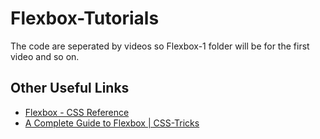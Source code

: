 # Flexbox-Tutorials

The code are seperated by videos so Flexbox-1 folder will be for the first video and so on.

## Other Useful Links

- [Flexbox - CSS Reference](https://cssreference.io/flexbox/)
- [A Complete Guide to Flexbox | CSS-Tricks](https://css-tricks.com/snippets/css/a-guide-to-flexbox/)

